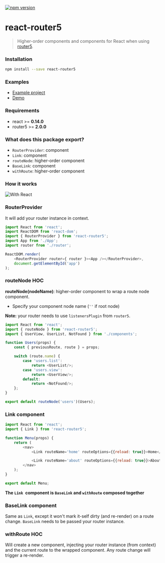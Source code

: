[![npm version](https://badge.fury.io/js/react-router5.svg)](https://badge.fury.io/js/react-router5)

# react-router5

> Higher-order components and components for React when using [router5](https://github.com/router5/router5).


### Installation

```sh
npm install --save react-router5
```

### Examples

* [Example project](../examples/apps/react)
* [Demo](https://router5.github.io/docs/with-react.html#/inbox)

### Requirements

- react >= __0.14.0__
- router5 >= __2.0.0__

### What does this package export?

- `RouterProvider`: component
- `Link`: component
- `routeNode`: higher-order component
- `BaseLink`: component
- `withRoute`: higher-order component


### How it works

![With React](https://cdn.rawgit.com/router5/router5.github.io/master/img/router-view.png)


### RouterProvider

It will add your router instance in context.

```javascript
import React from 'react';
import ReactDOM from 'react-dom';
import { RouterProvider } from 'react-router5';
import App from './App';
import router from './router';

ReactDOM.render(
    <RouterProvider router={ router }><App /></RouterProvider>,
    document.getElementById('app')
);
```

### routeNode HOC

__routeNode(nodeName)__: higher-order component to wrap a route node component.

- Specify your component node name (`''` if root node)

__Note:__ your router needs to use `listenersPlugin` from `router5`.

```javascript
import React from 'react';
import { routeNode } from 'react-router5';
import { UserView, UserList, NotFound } from './components';

function Users(props) {
    const { previousRoute, route } = props;

    switch (route.name) {
        case 'users.list':
            return <UserList/>;
        case 'users.view':
            return <UserView/>;
        default:
            return <NotFound/>;
    };
}

export default routeNode('users')(Users);

```

### Link component

```javascript
import React from 'react';
import { Link } from 'react-router5';

function Menu(props) {
    return (
        <nav>
            <Link routeName='home' routeOptions={{reload: true}}>Home</Link>

            <Link routeName='about' routeOptions={{reload: true}}>About</Link>
        </nav>
    );
}

export default Menu;
```

__The `Link `component is `BaseLink` and `withRoute` composed together__

### BaseLink component

Same as `Link`, except it won't mark it-self dirty (and re-render) on a route change. `BaseLink` needs to be passed your router instance.

### withRoute HOC

Will create a new component, injecting your router instance (from context) and the current route to the wrapped component. Any route change will trigger a re-render.
